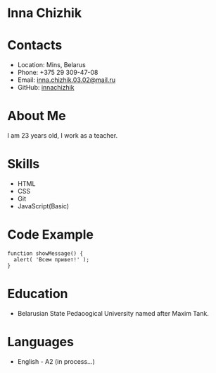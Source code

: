 # **Inna Chizhik**
# Contacts
* Location: Mins, Belarus
* Phone: +375 29 309-47-08
* Email: inna.chizhik.03.02@mail.ru
* GitHub: [innachizhik](https://github.com/InnaChizhik)
# About Me 
I am 23 years old, I work as a teacher. 


# Skills
* HTML
* CSS
* Git
* JavaScript(Basic)
# Code Example
```
function showMessage() {
  alert( 'Всем привет!' );
}
```
# Education 
* Belarusian State Pedaoogical University named after Maxim Tank.
# Languages
* English - A2 (in process…)
